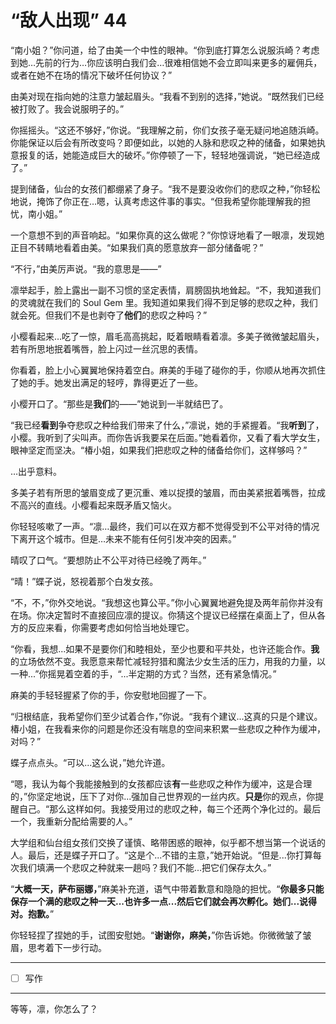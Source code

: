# “敌人出现” 44

“南小姐？”你问道，给了由美一个中性的眼神。“你到底打算怎么说服浜崎？考虑到她…先前的行为…你应该明白我们会…很难相信她不会立即叫来更多的雇佣兵，或者在她不在场的情况下破坏任何协议？”

由美对现在指向她的注意力皱起眉头。“我看不到别的选择，”她说。“既然我们已经被打败了。我会说服明子的。”

你摇摇头。“这还不够好，”你说。“我理解之前，你们女孩子毫无疑问地追随浜崎。你能保证以后会有所改变吗？即便如此，以她的人脉和悲叹之种的储备，如果她执意报复的话，她能造成巨大的破坏。”你停顿了一下，轻轻地强调说，“她已经造成了。”

提到储备，仙台的女孩们都绷紧了身子。“我不是要没收你们的悲叹之种，”你轻松地说，掩饰了你正在…嗯，认真考虑这件事的事实。“但我希望你能理解我的担忧，南小姐。”

一个意想不到的声音响起。“如果你真的这么做呢？”你惊讶地看了一眼凛，发现她正目不转睛地看着由美。“如果我们真的愿意放弃一部分储备呢？”

“不行，”由美厉声说。“我的意思是——”

凛举起手，脸上露出一副不习惯的坚定表情，肩膀固执地耸起。“不，我知道我们的灵魂就在我们的 Soul Gem 里。我知道如果我们得不到足够的悲叹之种，我们就会死。但我们不是也剥夺了**他们**的悲叹之种吗？”

小樱看起来…吃了一惊，眉毛高高挑起，眨着眼睛看着凛。多美子微微皱起眉头，若有所思地抿着嘴唇，脸上闪过一丝沉思的表情。

你看着，脸上小心翼翼地保持着空白。麻美的手碰了碰你的手，你顺从地再次抓住了她的手。她发出满足的轻哼，靠得更近了一些。

小樱开口了。“那些是**我们**的——”她说到一半就结巴了。

“我已经**看到**争夺悲叹之种给我们带来了什么，”凛说，她的手紧握着。“我**听到**了，小樱。我听到了尖叫声。而你告诉我要呆在后面。”她看着你，又看了看大学女生，眼神坚定而坚决。“椿小姐，如果我们把悲叹之种的储备给你们，这样够吗？”

…出乎意料。

多美子若有所思的皱眉变成了更沉重、难以捉摸的皱眉，而由美紧抿着嘴唇，拉成不高兴的直线。小樱看起来既矛盾又恼火。

你轻轻咳嗽了一声。“凛…最终，我们可以在双方都不觉得受到不公平对待的情况下离开这个城市。但是…未来不能有任何引发冲突的因素。”

晴叹了口气。“要想防止不公平对待已经晚了两年。”

“晴！”蝶子说，怒视着那个白发女孩。

“不，不，”你外交地说。“我想这也算公平。”你小心翼翼地避免提及两年前你并没有在场。你决定暂时不直接回应凛的提议。你猜这个提议已经摆在桌面上了，但从各方的反应来看，你需要考虑如何恰当地处理它。

“你看，我想...如果不是要你们和睦相处，至少也要和平共处，也许还能合作。**我**的立场依然不变。我愿意来帮忙减轻狩猎和魔法少女生活的压力，用我的力量，以一种...”你摇晃着空着的手，“...半定期的方式？当然，还有紧急情况。”

麻美的手轻轻握紧了你的手，你安慰地回握了一下。

“归根结底，我希望你们至少试着合作，”你说。“我有个建议...这真的只是个建议。椿小姐，在我看来你的问题是你还没有喘息的空间来积累一些悲叹之种作为缓冲，对吗？”

蝶子点点头。“可以...这么说，”她允许道。

“嗯，我认为每个我能接触到的女孩都应该**有**一些悲叹之种作为缓冲，这是合理的，”你坚定地说，压下了对你...强加自己世界观的一丝内疚。**只是**你的观点，你提醒自己。“那么这样如何。我接受用过的悲叹之种，每三个还两个净化过的。最后一个，我重新分配给需要的人。”

大学组和仙台组女孩们交换了谨慎、略带困惑的眼神，似乎都不想当第一个说话的人。最后，还是蝶子开口了。“这是个...不错的主意，”她开始说。“但是...你打算每次我们填满一个悲叹之种就来一趟吗？我们不能...把它们保存太久。”

“**大概一天，萨布丽娜，**”麻美补充道，语气中带着歉意和隐隐的担忧。“**你最多只能保存一个满的悲叹之种一天...也许多一点...然后它们就会再次孵化。她们...说得对。抱歉。**”

你轻轻捏了捏她的手，试图安慰她。“**谢谢你，麻美，**”你告诉她。你微微皱了皱眉，思考着下一步行动。

---

- [ ] 写作

---

等等，凛，你怎么了？
